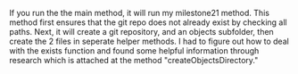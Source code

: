 If you run the the main method, it will run my milestone21 method. This method first ensures that the git repo does not already exist by checking all paths. Next, it will create a git repository, and an objects subfolder, then create the 2 files in seperate helper methods. I had to figure out how to deal with the exists function and found some helpful information through research which is attached at the method "createObjectsDirectory."